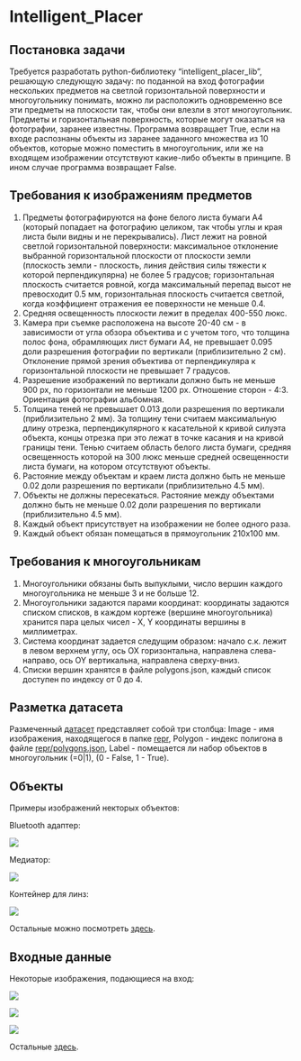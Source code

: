 # Intelligent_Placer

## Постановка задачи

Требуется разработать python-библиотеку “intelligent_placer_lib”, решающую следующую задачу: по поданной на вход фотографии нескольких предметов на светлой горизонтальной поверхности и многоугольнику понимать, можно ли расположить одновременно все эти предметы на плоскости так, чтобы они влезли в этот многоугольник. Предметы и горизонтальная поверхность, которые могут оказаться на фотографии, заранее известны. Программа возвращает True, если на входе распознаны объекты из заранее заданного множества из 10 объектов, которые можно поместить в многоугольник, или же на входящем изображении отсутствуют какие-либо объекты в принципе. В ином случае программа возвращает False.

## Требования к изображениям предметов

1. Предметы фотографируются на фоне белого листа бумаги А4 (который попадает на фотографию целиком, так чтобы углы и края листа были видны и не перекрывались). Лист лежит на ровной светлой горизонтальной поверхности: максимальное отклонение выбранной горизонтальной плоскости от плоскости земли (плоскость земли - плоскость, линия действия силы тяжести к которой перпендикулярна) не более 5 градусов; горизонтальная плоскость считается ровной, когда максимальный перепад высот не превосходит 0.5 мм, горизонтальная плоскость считается светлой, когда коэффициент отражения ее поверхности не меньше 0.4.
2. Средняя освещенность плоскости лежит в пределах 400-550 люкс.
3. Камера при съемке расположена на высоте 20-40 см - в зависимости от угла обзора объектива и с учетом того, что толщина полос фона, обрамляющих лист бумаги А4, не превышает 0.095 доли разрешения фотографии по вертикали (приблизительно 2 см). Отклонение прямой зрения объектива от перпендикуляра к горизонтальной плоскости не превышает 7 градусов.
4. Разрешение изображений по вертикали должно быть не меньше 900 px, по горизонтали не меньше 1200 px. Отношение сторон - 4:3. Ориентация фотографии альбомная.
5. Толщина теней не превышает 0.013 доли разрешения по вертикали (приблизительно 2 мм). За толщину тени считаем максимальную длину отрезка, перпендикулярного к касательной к кривой силуэта объекта, концы отрезка при это лежат в точке касания и на кривой границы тени. Тенью считаем область белого листа бумаги, средняя освещенность которой на 300 люкс меньше средней освещенности листа бумаги, на котором отсутствуют объекты.
6. Растояние между объектам и краем листа должно быть не меньше 0.02 доли разрешения по вертикали (приблизительно 4.5 мм).
7. Объекты не должны пересекаться. Растояние между объектами должно быть не меньше 0.02 доли разрешения по вертикали  (приблизительно 4.5 мм).
8. Каждый объект присутствует на изображении не более одного раза.
9. Каждый объект обязан помещаться в прямоугольник 210x100 мм.

## Требования к многоугольникам

1. Многоугольники обязаны быть выпуклыми, число вершин каждого многоугольника не меньше 3 и не больше 12.
2. Многоугольники задаются парами координат: координаты задаются списком списков, в каждом кортеже (вершине многоугольника) хранится пара целых чисел - X, Y координаты вершины в миллиметрах.
3. Система координат задается следущим образом: начало с.к. лежит в левом верхнем углу, ось OX горизонтальна, направлена слева-направо, ось OY вертикальна, направлена сверху-вниз.
4. Списки вершин хранятся в файле polygons.json, каждый список доступен по индексу от 0 до 4.

## Разметка датасета

Размеченный [датасет](https://github.com/Dannikk/Intelligent_Placer/blob/develop/repr/data.csv) представляет собой три столбца: Image - имя изображения, находящегося в папке [repr](https://github.com/Dannikk/Intelligent_Placer/tree/develop/repr), Polygon - индекс полигона в файле [repr/polygons.json](https://github.com/Dannikk/Intelligent_Placer/blob/develop/repr/polygons.json), Label - помещается ли набор объектов в многоугольник (=0|1), (0 - False, 1 - True).

## Объекты

Примеры изображений некторых объектов:

Bluetooth адаптер:

![](./images/0_ob.jpg)

Медиатор:

![](./images/6_ob.jpg)

Контейнер для линз:

![](./images/2_ob.jpg)

Остальные можно посмотреть [здесь](https://github.com/Dannikk/Intelligent_Placer/tree/develop/images).

## Входные данные

Некоторые изображения, подающиеся на вход:

![](./repr/1ex.jpg)

![](./repr/7ex.jpg)

![](./repr/9ex.jpg)

Остальные [здесь](https://github.com/Dannikk/Intelligent_Placer/tree/develop/repr).
